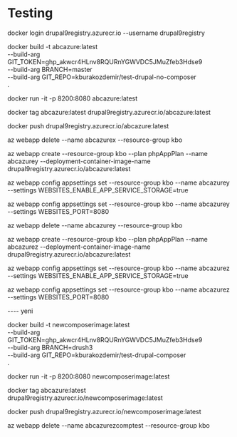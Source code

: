 # Testing

docker login drupal9registry.azurecr.io --username drupal9registry

docker build -t abcazure:latest \
 --build-arg GIT_TOKEN=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 \
 --build-arg BRANCH=master \
 --build-arg GIT_REPO=kburakozdemir/test-drupal-no-composer \
 .

docker run -it -p 8200:8080 abcazure:latest

docker tag abcazure:latest drupal9registry.azurecr.io/abcazure:latest

docker push drupal9registry.azurecr.io/abcazure:latest

az webapp delete --name abcazurex --resource-group kbo

az webapp create --resource-group kbo --plan phpAppPlan --name abcazurey --deployment-container-image-name drupal9registry.azurecr.io/abcazure:latest

az webapp config appsettings set --resource-group kbo --name abcazurey --settings WEBSITES_ENABLE_APP_SERVICE_STORAGE=true

az webapp config appsettings set --resource-group kbo --name abcazurey --settings WEBSITES_PORT=8080

az webapp delete --name abcazurey --resource-group kbo

az webapp create --resource-group kbo --plan phpAppPlan --name abcazurez --deployment-container-image-name drupal9registry.azurecr.io/abcazure:latest

az webapp config appsettings set --resource-group kbo --name abcazurez --settings WEBSITES_ENABLE_APP_SERVICE_STORAGE=true

az webapp config appsettings set --resource-group kbo --name abcazurez --settings WEBSITES_PORT=8080

---- yeni

docker build -t newcomposerimage:latest \
 --build-arg GIT_TOKEN=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 \
 --build-arg BRANCH=drush3 \
 --build-arg GIT_REPO=kburakozdemir/test-drupal-composer \
 .

docker run -it -p 8200:8080 newcomposerimage:latest

docker tag abcazure:latest drupal9registry.azurecr.io/newcomposerimage:latest

docker push drupal9registry.azurecr.io/newcomposerimage:latest

az webapp delete --name abcazurezcomptest --resource-group kbo
